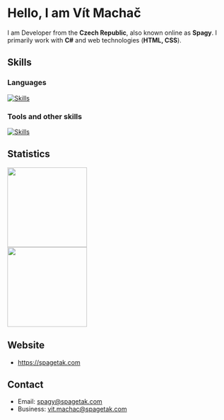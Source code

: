 # Hello, I am Vít Machač

I am Developer from the **Czech Republic**, also known online as **Spagy**. I primarily work with **C#** and web technologies (**HTML, CSS**).

## Skills
### Languages
[![Skills](https://skillicons.dev/icons?i=py,cs,html,css,md#)](https://skillicons.dev)

### Tools and other skills
[![Skills](https://skillicons.dev/icons?i=windows,linux,visualstudio,vscode,unity,arduino,cloudflare,ps,blender,github,git)](https://skillicons.dev)

## Statistics
<div>
  <img src="https://github-readme-stats.vercel.app/api?username=spagy69&show_icons=true&theme=radical&hide_border=true&count_private=true" height="180px"/>
  <br>
  <img src="https://github-readme-stats.vercel.app/api/top-langs/?username=spagy69&theme=radical&layout=compact&hide=perl&hide_border=true" height="180px"/>
</div>

## Website
- https://spagetak.com

## Contact
- Email: spagy@spagetak.com
- Business: vit.machac@spagetak.com
